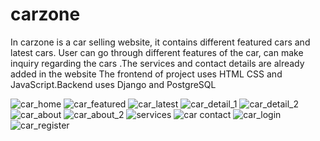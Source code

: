# carzone
In carzone is a car selling website, it contains different featured cars and latest cars. User can go through different features of the car, can make inquiry regarding the cars .The services and contact details are already added in the website 
The frontend of project uses HTML CSS and JavaScript.Backend uses Django and PostgreSQL

![car_home](https://user-images.githubusercontent.com/52493114/214780833-182e4cce-6ece-4ef1-ba90-c6b2b880e62f.jpg)
![car_featured](https://user-images.githubusercontent.com/52493114/214780882-a0477b14-e352-4950-899c-b46de939ceee.jpg)
![car_latest](https://user-images.githubusercontent.com/52493114/214781258-d37370fe-c518-4678-8d26-8834a097ce28.jpg)
![car_detail_1](https://user-images.githubusercontent.com/52493114/214781298-d4c49361-88af-4875-ba79-e9dc870f839d.jpg)
![car_detail_2](https://user-images.githubusercontent.com/52493114/214781345-828c1501-cd97-4466-9fc0-775a0c95b759.jpg)
![car_about](https://user-images.githubusercontent.com/52493114/214781819-90b8f961-05b4-44af-bd5d-078542766504.jpg)
![car_about_2](https://user-images.githubusercontent.com/52493114/214782062-fc099fa5-b891-4271-a8c8-c29a527597a1.jpg)
![services](https://user-images.githubusercontent.com/52493114/214782129-d23ffbe9-c57b-418c-bd06-fcfe4d1edcd1.jpg)
![car contact](https://user-images.githubusercontent.com/52493114/214782179-e3cc6c48-965a-4878-acaf-53079f4ee88e.jpg)
![car_login](https://user-images.githubusercontent.com/52493114/214782209-ae666f28-4923-412d-91b6-edf2303d3445.jpg)
![car_register](https://user-images.githubusercontent.com/52493114/214782244-3ac06b41-f04d-459f-8728-db02af2e1737.jpg)
